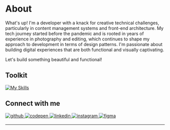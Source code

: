 # About

What's up! I'm a developer with a knack for creative technical challenges, particularly in content management systems and front-end architecture. My tech journey started before the pandemic and is rooted in years of experience in photography and editing, which continues to shape my approach to development in terms of design patterns. I'm passionate about building digital experiences that are both functional and visually captivating.

Let's build something beautiful and functional!


## Toolkit
[![My Skills](https://skillicons.dev/icons?i=js,html,css,react,gatsby,sass,styledcomponents,tailwind,redux,graphql,md,supabase,wordpress,nextjs,vite,netlify,npm,nodejs,obsidian,ps,typescript,postgres,mongodb,cloudflare,emotion,webpack,jest,php&perline=7)](https://skillicons.dev)


## Connect with me  
<a href="https://github.com/gah-code" target="_blank">
<img src=https://img.shields.io/badge/github-%2324292e.svg?&style=for-the-badge&logo=github&logoColor=white alt=github style="margin-bottom: 5px;" />
</a>
<a href="https://codepen.io/Gilbert-Haro" target="_blank">
<img src=https://img.shields.io/badge/codepen-%23131417.svg?&style=for-the-badge&logo=codepen&logoColor=white alt=codepen style="margin-bottom: 5px;" />
</a>
<a href="https://www.linkedin.com/in/gilbert-haro-2b108222b/" target="_blank">
<img src=https://img.shields.io/badge/linkedin-%231E77B5.svg?&style=for-the-badge&logo=linkedin&logoColor=white alt=linkedin style="margin-bottom: 5px;" />
</a>
<a href="https://www.instagram.com/g_optics/?hl=en" target="_blank">
<img src=https://img.shields.io/badge/instagram-%23000000.svg?&style=for-the-badge&logo=instagram&logoColor=white alt=instagram style="margin-bottom: 5px;" />
</a>  
<a href="https://www.figma.com/design/wQj36CdFHUEHxVd82tcbZU/Wireframing-in-Figma?node-id=107-275&t=Y0nCSIuXbcpE6ECT-1" target="_blank">
<img src=https://img.shields.io/badge/figma-%23000000.svg?&style=for-the-badge&logo=figma&logoColor=white alt=figma style="margin-bottom: 5px;" />
</a>  

  


----

